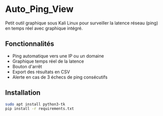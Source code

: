 # Auto_Ping_View

Petit outil graphique sous Kali Linux pour surveiller la latence réseau (ping) en temps réel avec graphique intégré.

## Fonctionnalités
- Ping automatique vers une IP ou un domaine
- Graphique temps réel de la latence
- Bouton d'arrêt
- Export des résultats en CSV
- Alerte en cas de 3 échecs de ping consécutifs

## Installation

```bash
sudo apt install python3-tk
pip install -r requirements.txt
